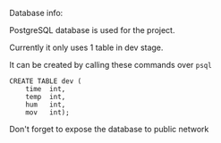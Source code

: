 Database info:

PostgreSQL database is used for the project.

Currently it only uses 1 table in dev stage.

It can be created by calling these commands over `psql`

```
CREATE TABLE dev (
    time  int,
    temp  int,
    hum   int,
    mov   int);
```

Don't forget to expose the database to public network
